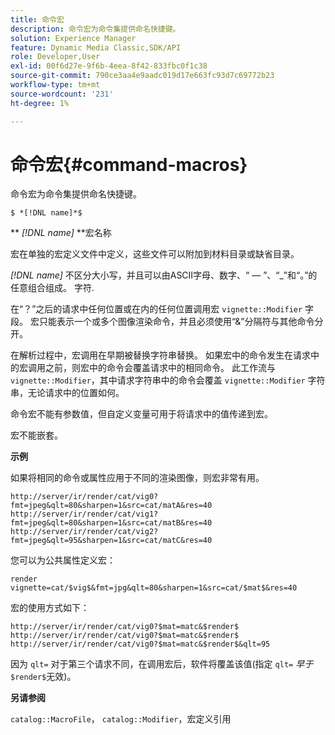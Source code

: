```yaml
---
title: 命令宏
description: 命令宏为命令集提供命名快捷键。
solution: Experience Manager
feature: Dynamic Media Classic,SDK/API
role: Developer,User
exl-id: 00f6d27e-9f6b-4eea-8f42-833fbc0f1c38
source-git-commit: 790ce3aa4e9aadc019d17e663fc93d7c69772b23
workflow-type: tm+mt
source-wordcount: '231'
ht-degree: 1%

---
```


# 命令宏{#command-macros}

命令宏为命令集提供命名快捷键。

`$ *[!DNL name]*$`

** *[!DNL name]* **宏名称

宏在单独的宏定义文件中定义，这些文件可以附加到材料目录或缺省目录。

*[!DNL name]* 不区分大小写，并且可以由ASCII字母、数字、“ — ”、“_”和“。”的任意组合组成。 字符.

在“？”之后的请求中任何位置或在内的任何位置调用宏 `vignette::Modifier` 字段。 宏只能表示一个或多个图像渲染命令，并且必须使用“&amp;”分隔符与其他命令分开。

在解析过程中，宏调用在早期被替换字符串替换。 如果宏中的命令发生在请求中的宏调用之前，则宏中的命令会覆盖请求中的相同命令。 此工作流与 `vignette::Modifier`，其中请求字符串中的命令会覆盖 `vignette::Modifier` 字符串，无论请求中的位置如何。

命令宏不能有参数值，但自定义变量可用于将请求中的值传递到宏。

宏不能嵌套。

**示例**

如果将相同的命令或属性应用于不同的渲染图像，则宏非常有用。

`http://server/ir/render/cat/vig0?fmt=jpeg&qlt=80&sharpen=1&src=cat/matA&res=40 http://server/ir/render/cat/vig1?fmt=jpeg&qlt=80&sharpen=1&src=cat/matB&res=40 http://server/ir/render/cat/vig2?fmt=jpeg&qlt=95&sharpen=1&src=cat/matC&res=40`

您可以为公共属性定义宏：

`render vignette=cat/$vig$&fmt=jpg&qlt=80&sharpen=1&src=cat/$mat$&res=40`

宏的使用方式如下：

`http://server/ir/render/cat/vig0?$mat=matc&$render$ http://server/ir/render/cat/vig0?$mat=matc&$render$ http://server/ir/render/cat/vig0?$mat=matc&$render$&qlt=95`

因为 `qlt=` 对于第三个请求不同，在调用宏后，软件将覆盖该值(指定 `qlt=` *早于* `$render$`无效)。

**另请参阅**

`catalog::MacroFile`， `catalog::Modifier`，宏定义引用

<!--<a id="section_297B7FCB285F4891AA76DF8393089931"></a>-->
